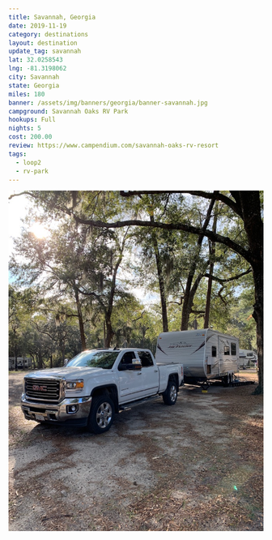 ```yaml
---
title: Savannah, Georgia
date: 2019-11-19
category: destinations
layout: destination
update_tag: savannah
lat: 32.0258543
lng: -81.3198062
city: Savannah
state: Georgia
miles: 180
banner: /assets/img/banners/georgia/banner-savannah.jpg
campground: Savannah Oaks RV Park
hookups: Full
nights: 5
cost: 200.00
review: https://www.campendium.com/savannah-oaks-rv-resort
tags:
  - loop2
  - rv-park
---
```


<img src="/assets/img/destinations/georgia/savannah.jpg">
